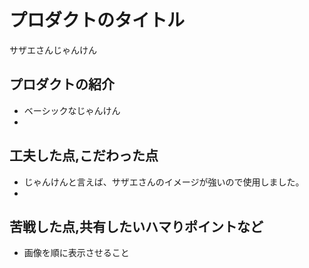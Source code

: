# プロダクトのタイトル
  サザエさんじゃんけん
## プロダクトの紹介
- ベーシックなじゃんけん
- 
## 工夫した点,こだわった点
- じゃんけんと言えば、サザエさんのイメージが強いので使用しました。
- 
## 苦戦した点,共有したいハマりポイントなど
- 画像を順に表示させること